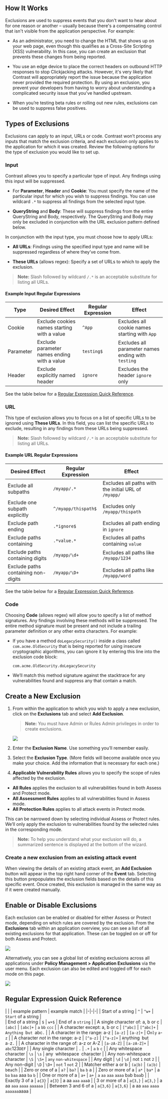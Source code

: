<!--
title: "Application Exclusions"
description: "Overview of application exclusions in TeamServer"
tags: "Admin policy application exclusions suppress events"
-->

## How It Works 

Exclusions are used to suppress events that you don't want to hear about for one reason or another – usually because there's a compensating control that isn't visible from the application perspective. For example:

* As an administrator, you need to change the HTML that shows up on your web page, even though this qualifies as a Cross-Site Scripting (XSS) vulnerability. In this case, you can create an exclusion that prevents these changes from being reported.

* You use an edge device to place the correct headers on outbound HTTP responses to stop Clickjacking attacks. However, it's very likely that Contrast will appropriately report the issue because the application never provided the required protection. By using an exclusion, you prevent your developers from having to worry about understanding a complicated security issue that you've handled upstream. 

* When you’re testing beta rules or rolling out new rules, exclusions can be used to suppress false positives.

## Types of Exclusions 

Exclusions can apply to an input, URLs or code. Contrast won’t process any inputs that match the exclusion criteria, and each exclusion only applies to the application for which it was created. Review the following options for the type of exclusion you would like to set up. 

### Input 

Contrast allows you to specify a particular type of input. Any findings using this input will be suppressed.

* For **Parameter**, **Header** and **Cookie**: You must specify the name of the particular input for which you wish to suppress findings. You can use wildcard `.*` to suppress all findings from the selected input type.

* **QueryString** and **Body**: These will suppress findings from the entire QueryString and Body, respectively. The QueryString and Body may only be excluded in conjunction with the URL exclusion pattern defined below.

In conjunction with the input type, you must choose how to apply URLs:

* **All URLs**: Findings using the specified input type and name will be suppressed regardless of where they’ve come from.

* **These URLs** (allows regex): Specify a set of URLs to which to apply the exclusion. 

>**Note:** Slash followed by wildcard `/.*` is an acceptable substitute for listing all URLs.

#### Example Input Regular Expressions

| Type | Desired Effect | Regular Expression | Effect |
|-|-|-|-|
| Cookie | Exclude cookies names starting with a value | `^App` | Excludes all cookie names starting with `App` |
| Parameter | Exclude parameter names ending with a value | `testing$` | Excludes all parameter names ending with `testing` |
| Header | Exclude explicitly named header | `ignore` | Excludes the header `ignore` only |

See the table below for a [Regular Expression Quick Reference](#regular-expression-quick-reference).

### URL

This type of exclusion allows you to focus on a list of specific URLs to be ignored using **These URLs**. In this field, you can list the specific URLs to exclude, resulting in any findings from these URLs being suppressed. 

>**Note:** Slash followed by wildcard `/.*` is an acceptable substitute for listing all URLs.

#### Example URL Regular Expressions

| Desired Effect | Regular Expression | Effect |
|-|-|-|
| Exclude all subpaths | `/myapp/.*` | Excludes all paths with the initial URL of `/myapp/` |
| Exclude one subpath explicitly | `^/myapp/thispath$` | Excludes only `/myapp/thispath` |
| Exclude path ending | `.*ignore$` | Excludes all path ending in `ignore` |
| Exclude paths containing | `.*value.*` | Excludes all paths containing `value` |
| Exclude paths containing digits | `/myapp/\d+` | Excludes all paths like `/myapp/1234` |
| Exclude paths containing non-digits | `/myapp/\D+` | Excludes all paths like `/myapp/word` |

See the table below for a [Regular Expression Quick Reference](#regular-expression-quick-reference).

### Code

Choosing **Code** (allows regex) will allow you to specify a list of method signatures. Any findings involving these methods will be suppressed. The entire method signature must be present and not include a trailing parameter definition or any other extra characters. For example: 

* If you have a method ```doLegacySecurity()``` inside a class called ```com.acme.OldSecurity``` that is being reported for using insecure cryptographic algorithms, you can ignore it by entering this line into the exclusion code block:

      com.acme.OldSecurity.doLegacySecurity

* We’ll match this method signature against the stacktrace for any vulnerabilities found and suppress any that contain a match.

## Create a New Exclusion

1. From within the application to which you wish to apply a new exclusion, click on the **Exclusions** tab and select **Add Exclusion**. 

   >**Note:** You must have Admin or Rules Admin privileges in order to create exclusions.

   <a href="assets/images/ExclusionsAdd.png" rel="lightbox" title="Adding A New Exclusion"><img class="thumbnail" src="assets/images/ExclusionsAdd.png"/></a>

2. Enter the **Exclusion Name**. Use something you’ll remember easily.
3.	Select the **Exclusion Type**. (More fields will become available once you make your choice. Add the information that is necessary for each one.) 
4.	**Applicable Vulnerability Rules** allows you to specify the scope of rules affected by the exclusion.

 * **All Rules** applies the exclusion to all vulnerabilities found in both Assess and Protect mode. 
 * **All Assessment Rules** applies to all vulnerabilities found in Assess mode.
 * **All Protection Rules** applies to all attack events in Protect mode.

This can be narrowed down by selecting individual Assess or Protect rules. We’ll only apply the exclusion to vulnerabilities found by the selected rules in the corresponding mode.

>**Note:** To help you understand what your exclusion will do, a summarized sentence is displayed at the bottom of the wizard.

### Create a new exclusion from an existing attack event

When viewing the details of an existing attack event, an **Add Exclusion** button will appear in the top right hand corner of the **Event** tab. Selecting this button prepopulates the exclusion fields based on the details of this specific event. Once created, this exclusion is managed in the same way as if it were created manually.

## Enable or Disable Exclusions

Each exclusion can be enabled or disabled for either Assess or Protect mode, depending on which rules are covered by the exclusion. From the **Exclusions** tab within an application overview, you can see a list of all existing exclusions for that application. These can be toggled on or off for both Assess and Protect. 

<a href="assets/images/Application-policy-exclusions-tab.png" rel="lightbox" title="Enable or disable exclusions in an application Policy tab"><img class="thumbnail" src="assets/images/Application-policy-exclusions-tab.png"/></a>

Alternatively, you can see a global list of existing exclusions across all applications under **Policy Management > Application Exclusions** via the user menu. Each exclusion can also be edited and toggled off for each mode on this page. 

<a href="assets/images/Application-exclusions.png" rel="lightbox" title="Manage exclusions in Policy Management"><img class="thumbnail" src="assets/images/Application-exclusions.png"/></a>

## Regular Expression Quick Reference

| | | example pattern | example match |
|-|-|-|
| Start of a string | `^` | `^w+` | `Start` of a string |  
| End of a string | `$` | `w+$` | End of a `string` |
| A single character of: a, b or c | `[abc]` | `[abc]+` | `a` `bb` `ccc` |
| A character except: a, b or c | `[^abc]` | `[^abc]+` | `Anything `b`ut `abc`.` |
| A character in the range: a-z | `[a-z]` | `[a-z]+` | O`nly` `a`-`z` |
| A character *not* in the range: a-z | `[^a-z]` | `[^a-z]+` | `A`nything<code> </code>but<code> </code>a`-`z`.` |
| A character in the range of: a-z or A-Z | `[a-zA-Z]` | `[a-zA-Z]+` | `abc`123`DEF` |
| Any single character | `.` | `.+` | `a` `b` `c` |
| Any whitespace character | `\s` | `\s` | any<code> </code>whitespace<code> </code>character |
| Any non-whitespace character | `\S` | `\S+` | `any` `non-whitespace` |
| Any digit | `\d` | `\d` | not `1` not `2` |
| Any non-digit | `\D` | `\D+` | `not` 1 `not` 2 |
| Matcher either a or b | <code>(a&#124;b)</code> | <code>(a&#124;b)</code> | `b`e`a`ch |
| Zero or one of a | `a?` | `ba?` | `ba` `b` a |
| Zero or more of a | `a*` | `ba*` | a `ba` `baa` aaa `ba` `b` |
| One or more of a | `a+` | `a+` | `a` `aa` `aaa` `aaaa` b`a`b b`aa`b |
| Exactly 3 of a | `a{3}` | `a{3}` | a aa `aaa` `aaa`a |
| 3 or more of a | `a{3,}` | `a{3,}` | a aa `aaa` `aaaa` `aaaaaa` |
| Between 3 and 6 of a | `a{3,6}` | `a{3,6}` | a aa `aaa` `aaaa` `aaaaaa`aaaa |
